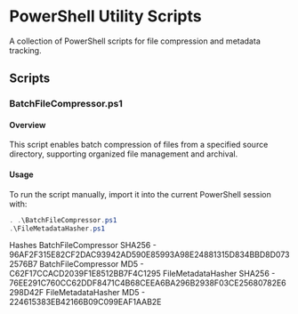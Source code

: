 # PowerShell Utility Scripts

A collection of PowerShell scripts for file compression and metadata tracking. 

## Scripts

### BatchFileCompressor.ps1

#### Overview

This script enables batch compression of files from a specified source directory, supporting organized file management and archival. 

#### Usage 

To run the script manually, import it into the current PowerShell session with:

```powershell
. .\BatchFileCompressor.ps1
.\FileMetadataHasher.ps1
```
Hashes 
BatchFileCompressor   SHA256 - 96AF2F315E82CF2DAC93942AD590E85993A98E24881315D834BBD8D0732576B7
BatchFileCompressor   MD5 - C62F17CCACD2039F1E8512BB7F4C1295
FileMetadataHasher    SHA256 - 76EE291C760CC62DDF8471C4B68CEEA6BA296B2938F03CE25680782E6298D42F
FileMetadataHasher    MD5 - 224615383EB42166B09C099EAF1AAB2E
